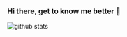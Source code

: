 ### Hi there, get to know me better 👋

<!--
**mohammed-adil-moughal/mohammed-adil-moughal** is a ✨ _special_ ✨ repository because its `README.md` (this file) appears on your GitHub profile.

Here are some ideas to get you started:

- 🔭 I’m currently working on ...
- 🌱 I’m currently learning ...
- 👯 I’m looking to collaborate on ...
- 🤔 I’m looking for help with ...
- 💬 Ask me about ...
- 📫 How to reach me: ...
- 😄 Pronouns: ...
- ⚡ Fun fact: ...
-->
![github stats](https://github-readme-stats.vercel.app/api?username=mohammed-adil-moughal&show_icons=true&hide_border=true&prs_private=true&count_private=true&theme=dark)
